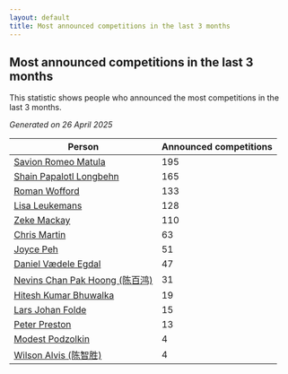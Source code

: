 ```yaml
---
layout: default
title: Most announced competitions in the last 3 months
---
```

## Most announced competitions in the last 3 months
This statistic shows people who announced the most competitions in the last 3 months.

*Generated on 26 April 2025*

| Person | Announced competitions |
| --- | --- |
| [Savion Romeo Matula](https://www.worldcubeassociation.org/persons/2019MATU03) | 195 |
| [Shain Papalotl Longbehn](https://www.worldcubeassociation.org/persons/2020LONG05) | 165 |
| [Roman Wofford](https://www.worldcubeassociation.org/persons/2017WOFF01) | 133 |
| [Lisa Leukemans](https://www.worldcubeassociation.org/persons/2021LEUK01) | 128 |
| [Zeke Mackay](https://www.worldcubeassociation.org/persons/2015MACK06) | 110 |
| [Chris Martin](https://www.worldcubeassociation.org/persons/2013MART03) | 63 |
| [Joyce Peh](https://www.worldcubeassociation.org/persons/2017PEHJ01) | 51 |
| [Daniel Vædele Egdal](https://www.worldcubeassociation.org/persons/2013EGDA01) | 47 |
| [Nevins Chan Pak Hoong (陈百鸿)](https://www.worldcubeassociation.org/persons/2010CHAN20) | 31 |
| [Hitesh Kumar Bhuwalka](https://www.worldcubeassociation.org/persons/2022BHUW01) | 19 |
| [Lars Johan Folde](https://www.worldcubeassociation.org/persons/2018FOLD01) | 15 |
| [Peter Preston](https://www.worldcubeassociation.org/persons/2017PRES02) | 13 |
| [Modest Podzolkin](https://www.worldcubeassociation.org/persons/2017PODZ01) | 4 |
| [Wilson Alvis (陈智胜)](https://www.worldcubeassociation.org/persons/2011ALVI01) | 4 |
